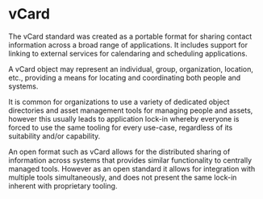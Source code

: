 # vCard

The vCard standard was created as a portable format for sharing contact information across a broad
range of applications. It includes support for linking to external services for calendaring and
scheduling applications.

A vCard object may represent an individual, group, organization, location, etc., providing a
means for locating and coordinating both people and systems.

It is common for organizations to use a variety of dedicated object directories and asset management
tools for managing people and assets, however this usually leads to application lock-in whereby
everyone is forced to use the same tooling for every use-case, regardless of its suitability and/or
capability.

An open format such as vCard allows for the distributed sharing of information across systems that
provides similar functionality to centrally managed tools. However as an open standard it allows
for integration with multiple tools simultaneously, and does not present the same lock-in inherent
with proprietary tooling.

